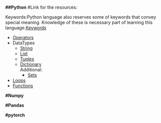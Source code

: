 <b>##Python</b>
#Link for the resources:

Keywords:Python language also reserves some of keywords that convey special meaning. Knowledge of these is necessary part of learning this language.[Keywords](https://www.geeksforgeeks.org/keywords-python-set-1/)
- [Operators](https://www.geeksforgeeks.org/basic-operators-python/)
- DataTypes
    - [String](https://www.geeksforgeeks.org/python-strings/)
    - [List](https://www.geeksforgeeks.org/python-list/)
    - [Tuples](https://www.geeksforgeeks.org/python-tuples/)
    - [Dictionary](https://www.geeksforgeeks.org/python-dictionary/)<br />
    Additional:
        - [Sets](https://www.geeksforgeeks.org/python-sets/)
- [Loops](https://www.geeksforgeeks.org/loops-in-python/)
- [Functions](https://www.geeksforgeeks.org/functions-in-python/)

<b>#Numpy</b>

<b>#Pandas</b>

<b>#pytorch</b>
